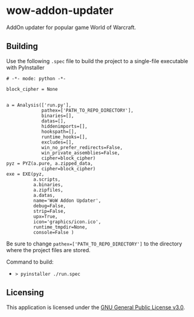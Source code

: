 # wow-addon-updater
AddOn updater for popular game World of Warcraft.

## Building
Use the following `.spec` file to build the project to a single-file executable with PyInstaller
```
# -*- mode: python -*-

block_cipher = None


a = Analysis(['run.py'],
             pathex=['PATH_TO_REPO_DIRECTORY'],
             binaries=[],
             datas=[],
             hiddenimports=[],
             hookspath=[],
             runtime_hooks=[],
             excludes=[],
             win_no_prefer_redirects=False,
             win_private_assemblies=False,
             cipher=block_cipher)
pyz = PYZ(a.pure, a.zipped_data,
             cipher=block_cipher)
exe = EXE(pyz,
          a.scripts,
          a.binaries,
          a.zipfiles,
          a.datas,
          name='WoW Addon Updater',
          debug=False,
          strip=False,
          upx=True,
          icon='graphics/icon.ico',
          runtime_tmpdir=None,
          console=False )
```

Be sure to change `pathex=['PATH_TO_REPO_DIRECTORY']` to the directory where the project files are stored. 

Command to build: 
* `> pyinstaller ./run.spec`

## Licensing
This application is licensed under the [GNU General Public License v3.0](LICENSE).
